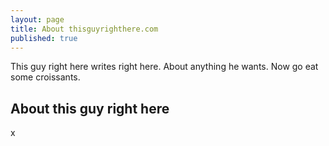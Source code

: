 ```yaml
---
layout: page
title: About thisguyrighthere.com
published: true
---
```


This guy right here writes right here. About anything he <span id="DescAbout">wants. Now go eat some croissants.</span>

## About this guy right here

x
